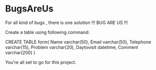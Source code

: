 # BugsAreUs
For all kind of bugs , there is one solution !!!  BUG ARE US !!!

Create a table using following command:

CREATE TABLE form(
    Name varchar(50), 
    Email varchar(50), 
    Telephone varchar(15), 
    Problem varchar(20), 
    Daytovisit datetime,
    Comment varchar(200)
)

You're all set to go for this project.
